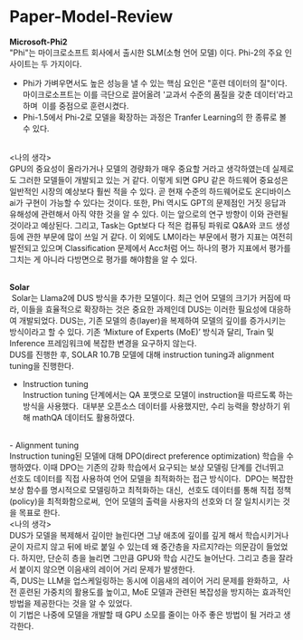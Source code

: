 # Paper-Model-Review

**Microsoft-Phi2**
<br/>
"Phi"는 마이크로소프트 회사에서 출시한 SLM(소형 언어 모델) 이다.
Phi-2의 주요 인사이트는 두 가지이다.
<br/>
- Phi가 가벼우면서도 높은 성능을 낼 수 있는 핵심 요인은 "훈련 데이터의 질"이다.
마이크로소프트는 이를 극단으로 끌어올려 '교과서 수준의 품질을 갖춘 데이터'라고 하며 
이를 중점으로 훈련시켰다. <br/>
- Phi-1.5에서 Phi-2로 모델을 확장하는 과정은 Tranfer Learning의 한 종류로 볼 수 있다.
<br/>
<나의 생각>
<br/>
GPU의 중요성이 올라가거나 모델의 경량화가 매우 중요할 거라고 생각하였는데 실제로도 그러한 모델들이 개발되고 있는 거 같다.
이렇게 되면 GPU 같은 하드웨어 중요성은 일반적인 시장의 예상보다 훨씬 적을 수 있다. 곧 현재 수준의 하드웨어로도 온디바이스 ai가 구현이 가능할 수 있다는 것이다.
또한, Phi 역시도 GPT의 문제점인 거짓 응답과 유해성에 관련해서 아직 약한 것을 알 수 있다.
이는 앞으로의 연구 방향이 이와 관련될 것이라고 예상된다.
그리고, Task는 Gpt보다 다 적은 컴퓨팅 파워로 Q&A와 코드 생성 등에 관한 부문에 많이 쓰일 거 같다.
이 외에도 LM이라는 부문에서 평가 지표는 여전히 발전되고 있으며 Classification 문제에서
Acc처럼 어느 하나의 평가 지표에서 평가를 그치는 게 아니라
다방면으로 평가를 해야함을 알 수 있다.
<br/>
<br/>

**Solar**
<br/>
 Solar는 Llama2에 DUS 방식을 추가한 모델이다. 최근 언어 모델의 크기가 커짐에 따라, 이들을 효율적으로 확장하는 것은 중요한 과제인데 DUS는 이러한 필요성에 대응하여 개발되었다. DUS는, 기존 모델의 층(layer)을 복제하여 모델의 깊이를 증가시키는 방식이라고 할 수 있다. 기존 ‘Mixture of Experts (MoE)’ 방식과 달리, Train 및 Inference 프레임워크에 복잡한 변경을 요구하지 않는다. <br/>
DUS를 진행한 후, SOLAR 10.7B 모델에 대해 instruction tuning과 alignment tuning을 진행한다.<br/>
- Instruction tuning <br/>
Instruction tuning 단계에서는 QA 포맷으로 모델이 instruction을 따르도록 하는 방식을 사용했다. 
대부분 오픈소스 데이터를 사용했지만, 수리 능력을 향상하기 위해 mathQA 데이터도 활용하였다.
<br/>
- Alignment tuning<br/>
Instruction tuning된 모델에 대해 DPO(direct preference optimization) 학습을 수행하였다.
이때 DPO는 기존의 강화 학습에서 요구되는 보상 모델링 단계를 건너뛰고 
선호도 데이터를 직접 사용하여 언어 모델을 최적화하는 접근 방식이다. 
DPO는 복잡한 보상 함수를 명시적으로 모델링하고 최적화하는 대신, 
선호도 데이터를 통해 직접 정책(policy)을 최적화함으로써, 
언어 모델의 출력을 사용자의 선호와 더 잘 일치시키는 것을 목표로 한다.
<br/>
<나의 생각>
<br/>
DUS가 모델을 복제해서 깊이만 늘린다면 그냥 애초에 깊이를 깊게 해서 학습시키거나 굳이 자르지 않고 뒤에 바로 붙일 수 있는데 왜 중간층을 자르지?라는 의문감이 들었었다.
하지만, 단순히 층을 늘리면 그만큼 GPU와 학습 시간도 늘어난다.
그리고 층을 잘라서 붙이지 않으면 이음새의 레이어 거리 문제가 발생한다.
<br/>
즉, DUS는 LLM을 업스케일링하는 동시에 이음새의 레이어 거리 문제를 완화하고, 
사전 훈련된 가중치의 활용도를 높이고, MoE 모델과 관련된 복잡성을 방지하는 효과적인 방법을 제공한다는 것을 알 수 있었다.
<br/>
이 기법은 나중에 모델을 개발할 때 GPU 소모를 줄이는 아주 좋은 방법이 될 거라고 생각한다.
